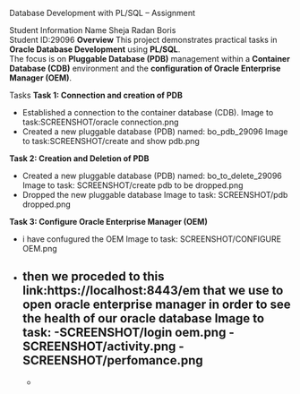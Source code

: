 Database Development with PL/SQL – Assignment

Student Information
Name Sheja Radan Boris  
Student ID:29096 
**Overview**
This project demonstrates practical tasks in **Oracle Database Development** using **PL/SQL**.  
The focus is on **Pluggable Database (PDB)** management within a **Container Database (CDB)** environment and the **configuration of Oracle Enterprise Manager (OEM)**.

 Tasks
 **Task 1: Connection and creation of PDB**
- Established a connection to the container database (CDB).
Image to task:SCREENSHOT/oracle connection.png
- Created a new pluggable database (PDB) named: bo_pdb_29096
Image to task:SCREENSHOT/create and show pdb.png

**Task 2: Creation and Deletion of PDB**
- Created a new pluggable database (PDB) named: bo_to_delete_29096
 Image to task: SCREENSHOT/create pdb to be dropped.png
- Dropped the new pluggable database
 Image to task: SCREENSHOT/pdb dropped.png

 **Task 3: Configure Oracle Enterprise Manager (OEM)**
 - i have confugured the OEM
  Image to task: SCREENSHOT/CONFIGURE OEM.png
- then we proceded to this link:https://localhost:8443/em that we use to open oracle enterprise manager
  in order to see the health of our oracle database
   Image to task:
  -SCREENSHOT/login oem.png
  -SCREENSHOT/activity.png
  -SCREENSHOT/perfomance.png
  -
  -
  
   
  
